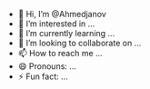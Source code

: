 - 👋 Hi, I’m @Ahmedjanov
- 👀 I’m interested in ...
- 🌱 I’m currently learning ...
- 💞️ I’m looking to collaborate on ...
- 📫 How to reach me ...
- 😄 Pronouns: ...
- ⚡ Fun fact: ...

<!---
Ahmedjanov/Ahmedjanov is a ✨ special ✨ repository because its `README.md` (this file) appears on your GitHub profile.
You can click the Preview link to take a look at your changes.
Warsaw University of Technology  -> General Engineering & Technology Nanoscience and Nanotechnology
UCL (London , England , United Kingdom)  -> Connected Electronic and Photonic Systems
Polytechnic University of Catalonia -> Photonics Engineering, Nanophotonics and Biophotonics (Europhotonics)
